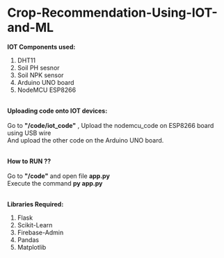 # Crop-Recommendation-Using-IOT-and-ML
<b>IOT Components used:</b><br>
<ol><li>DHT11</i>
<li>Soil PH sesnor</li>
<li>Soil NPK sensor</li>
<li>Arduino UNO board</li>
<li>NodeMCU ESP8266</li></ol>

<br><b>Uploading code onto IOT devices:</b><br><br>
Go to <b>"/code/iot_code"</b> , Upload the nodemcu_code on ESP8266 board using USB wire<br>
And upload the other code on the Arduino UNO board.
<br><br>

<b>How to RUN ??</b><br><br>
Go to <b>"/code"</b> and open file <b>app.py</b><br>
Execute the command <b>py app.py</b>

<br><b>Libraries Required:</b>
<ol>
<li>Flask</li>
<li>Scikit-Learn</li>
<li>Firebase-Admin</li>
<li>Pandas</li>
<li>Matplotlib </li>


</ol>
<br>
